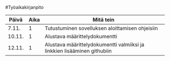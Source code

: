 #Työaikakirjanpito

Päivä | Aika | Mitä tein
------|------|----------
7.11.| 1 | Tutustuminen sovelluksen aloittamisen ohjeisiin
10.11. | 1 | Alustava määrittelydokumentti
12.11. | 1 | Alustava määrittelydokumentti valmiiksi ja linkkien lisääminen githubiin

